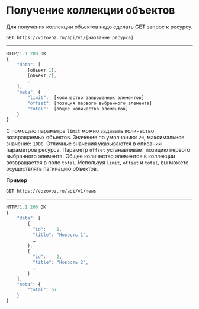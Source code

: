 # Получение коллекции объектов

Для получения коллекции объектов надо сделать GET запрос к ресурсу.

`GET https://vozovoz.ru/api/v1/[название ресурса]`

---

```js
HTTP/1.1 200 OK
{
    "data": [
        [объект 1],
        [объект 2],
        …
    ],
    "meta": {
        "limit":  [количество запрошенных элементов]
        "offset": [позиция первого выбранного элемента]
        "total":  [общее количество элементов]
    }
}
```

С помощью параметра `limit` можно задавать количество возвращаемых объектов. Значение по умолчанию: `20`, максимальное значение: `1000`. Отличные значения указываются в описании параметров ресурса.
Параметр `offset` устанавливает позицию первого выбранного элемента.
Общее количество элементов в коллекции возвращается в поле `total`.
Используя `limit`, `offset` и `total`, вы можете осуществлять пагинацию объектов.

**Пример**

`GET https://vozovoz.ru/api/v1/news`

---

```js
HTTP/1.1 200 OK
{
    "data": [
        {
          "id":    1,
          "title": "Новость 1",
          …
        },
        {
          "id":    2,
          "title": "Новость 2",
          …
        }
    ],
    "meta": {
        "total": 67
    }
}
```
